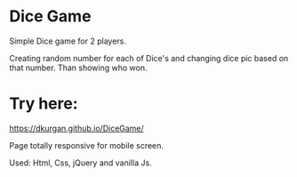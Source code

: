 # Dice Game
Simple Dice game for 2 players. 

Creating random number for each of Dice's and changing dice pic based on that number.
Than showing who won.

# Try here:  
https://dkurgan.github.io/DiceGame/

Page totally responsive for mobile screen. 

Used: Html, Css, jQuery and vanilla Js. 
